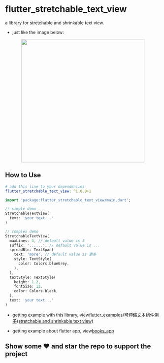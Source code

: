 # flutter_stretchable_text_view

a library for stretchable and shrinkable text view.

* just like the image below: 

<p align="center">
  <img width="400px" src="http://blog.shellhong.com/demo/images/detailWithNote.jpg">
</p>

## How to Use

```yaml
# add this line to your dependencies
flutter_stretchable_text_view: ^1.0.0+1
```

```dart
import 'package:flutter_stretchable_text_view/main.dart';
```

```dart
// simple demo
StretchableTextView(
  text: 'your text...'
)
```

```dart
// complex demo
StretchableTextView(
  maxLines: 4, // default value is 3
  suffix: '......', // default value is ...
  spreadBtn: TextSpan(
    text: 'more', // default value is 更多
    style: TextStyle(
      color: Colors.blueGrey,
    ),
  ),
  textStyle: TextStyle(
    height: 1.2,
    fontSize: 12,
    color: Colors.black,
  ),
  text: 'your text...'
)
```

* getting example with this library, view[flutter_examples/可伸缩文本组件例子(stretchable and shrinkable text view)](https://github.com/shellhong6/flutter_examples)
<!-- * getting source with this library, view[flutter_stretchable_text_view](https://github.com/shellhong6/flutter_stretchable_text_view) -->
* getting example about flutter app, view[books_app](https://github.com/shellhong6/books_app)

## Show some :heart: and star the repo to support the project
